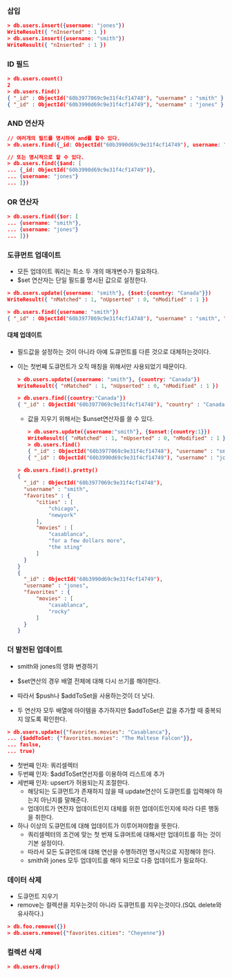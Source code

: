 ### 삽입

```json
> db.users.insert({username: "jones"})
WriteResult({ "nInserted" : 1 })
> db.users.insert({username: "smith"})
WriteResult({ "nInserted" : 1 })
```

### ID 필드

```json
> db.users.count() 
2
> db.users.find()
{ "_id" : ObjectId("60b3977069c9e31f4cf14748"), "username" : "smith" }
{ "_id" : ObjectId("60b3990d69c9e31f4cf14749"), "username" : "jones" }
```



### AND 연산자

```json
// 여러개의 필드를 명시하여 and를 할수 있다.
> db.users.find({_id: ObjectId("60b3990d69c9e31f4cf14749"), username: "jones"}) 

// 또는 명시적으로 할 수 있다.
> db.users.find({$and: [
... {_id: ObjectId("60b3990d69c9e31f4cf14749")},
... {username: "jones"}
... ]})
```

### OR 연산자

```json
> db.users.find({$or: [
... {username: "smith"},
... {username: "jones"}
... ]})
```

### 도큐먼트 업데이트

- 모든 업데이트 쿼리는 최소 두 개의 매개변수가 필요하다.
- $set 연산자는 단일 필드를 명시된 값으로 설정한다.

```json
> db.users.update({username: "smith"}, {$set:{country: "Canada"}})
WriteResult({ "nMatched" : 1, "nUpserted" : 0, "nModified" : 1 })

> db.users.find({username: "smith"})
{ "_id" : ObjectId("60b3977069c9e31f4cf14748"), "username" : "smith", "country" : "Canada" }
```

#### 대체 업데이트

- 필드값을 설정하는 것이 아니라 아예 도큐먼트를 다른 것으로 대체하는것이다.

- 이는 첫번째 도큐먼트가 오직 매칭을 위해서만 사용되었기 때문이다.

  ```json
  > db.users.update({username: "smith"}, {country: "Canada"})
  WriteResult({ "nMatched" : 1, "nUpserted" : 0, "nModified" : 1 })
  
  > db.users.find({country:"Canada"})
  { "_id" : ObjectId("60b3977069c9e31f4cf14748"), "country" : "Canada" }
  ```

  - 값을 지우기 위해서는 $unset연산자를 쓸 수 있다.

    ```json
    > db.users.update({username:"smith"}, {$unset:{country:1}})
    WriteResult({ "nMatched" : 1, "nUpserted" : 0, "nModified" : 1 })
    > db.users.find()
    { "_id" : ObjectId("60b3977069c9e31f4cf14748"), "username" : "smith" }
    { "_id" : ObjectId("60b3990d69c9e31f4cf14749"), "username" : "jones" }
    ```

    

  ```json
  > db.users.find().pretty()
  {
  	"_id" : ObjectId("60b3977069c9e31f4cf14748"),
  	"username" : "smith",
  	"favorites" : {
  		"cities" : [
  			"chicago",
  			"newyork"
  		],
  		"movies" : [
  			"casablanca",
  			"for a few dollars more",
  			"the sting"
  		]
  	}
  }
  {
  	"_id" : ObjectId("60b3990d69c9e31f4cf14749"),
  	"username" : "jones",
  	"favorites" : {
  		"movies" : [
  			"casablanca",
  			"rocky"
  		]
  	}
  }
  ```

### 더 발전된 업데이트

- smith와 jones의 영화 변경하기

- $set연산의 경우 배열 전체에 대해 다시 쓰기를 해야한다. 
- 따라서 $push나 $addToSet을 사용하는것이 더 낫다. 
- 두 연산자 모두 배열에 아이템을 추가하지만 $addToSet은 값을 추가할 때 중복되지 않도록 확인한다.

```json
> db.users.update({"favorites.movies": "Casablanca"},
... {$addToSet: {"favorites.movies": "The Maltese Falcon"}},
... faslse,
... true)
```

- 첫번째 인자: 쿼리셀렉터
- 두번째 인자: $addToSet연선자를 이용하여 리스트에 추가
- 세번째 인자: upsert가 허용되는지 조절한다.
  - 해당되는 도큐먼트가 존재하지 않을 때 update연산이 도큐먼트를 입력해야 하는지 아닌지를 말해준다.
  - 업데이트가 연잔자 업데이트인지 대체를 위한 업데이트인지에 따라 다른 행동을 취한다.
- 하나 이상의 도큐먼트에 대해 업데이트가 이루어져야함을 뜻한다.
  - 쿼리셀렉터의 조건에 맞는 첫 번재 도큐머트에 대해서만 업데이트를 하는 것이 기본 설정이다.
  - 따라서 모든 도큐먼트에 대해 연산을 수행하려먼 명시적으로 지정해야 한다.
  - smith와 jones 모두 업데이트를 해야 되므로 다중 업데이트가 필요하다.



### 데이터 삭제

- 도큐먼트 지우기
- remove는 컬렉션을 지우는것이 아니라 도큐먼트를 지우는것이다.(SQL delete와 유사하다.)

```json
> db.foo.remove({})
> db.users.remove({"favorites.cities": "Cheyenne"})
```

### 컬렉션 삭제

```json
> db.users.drop()
```

